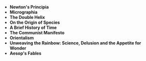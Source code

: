   <ul>
 <li><b><a target="_blank" href="https://github.com/manjunath5496/10-Great-Popular-Science-Books/blob/master/pps(1).pdf" style="text-decoration:none;">Newton's Principia</a></b></li>
  
<li><b><a target="_blank" href="https://github.com/manjunath5496/10-Great-Popular-Science-Books/blob/master/pps(2).pdf" style="text-decoration:none;">Micrographia </a></b></li>

<li><b><a target="_blank" href="https://github.com/manjunath5496/10-Great-Popular-Science-Books/blob/master/pps(3).pdf" style="text-decoration:none;">The Double Helix </a></b></li>
  
<li><b><a target="_blank" href="https://github.com/manjunath5496/10-Great-Popular-Science-Books/blob/master/pps(4).pdf" style="text-decoration:none;"> On the Origin of Species </a></b></li>
                               
  <li><b><a target="_blank" href="https://github.com/manjunath5496/10-Great-Popular-Science-Books/blob/master/pps(5).pdf" style="text-decoration:none;">A Brief History of Time </a></b></li>   

<li><b><a target="_blank" href="https://github.com/manjunath5496/10-Great-Popular-Science-Books/blob/master/pps(6).pdf" style="text-decoration:none;">The Communist Manifesto</a></b></li>
  
<li><b><a target="_blank" href="https://github.com/manjunath5496/10-Great-Popular-Science-Books/blob/master/pps(7).pdf" style="text-decoration:none;">Orientalism</a></b></li>

<li><b><a target="_blank" href="https://github.com/manjunath5496/10-Great-Popular-Science-Books/blob/master/pps(8).pdf" style="text-decoration:none;">Unweaving the Rainbow: Science, Delusion and the Appetite for Wonder</a></b></li>
  
<li><b><a target="_blank" href="https://github.com/manjunath5496/10-Great-Popular-Science-Books/blob/master/pps(9).pdf" style="text-decoration:none;">Aesop's Fables </a></b></li>

  

  

</ul>
   
